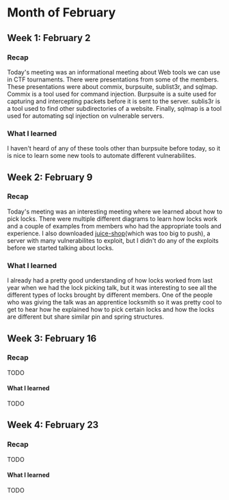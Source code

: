 # Month of February

## Week 1: February 2

### Recap

Today's meeting was an informational meeting about Web tools we can use in CTF tournaments. There were presentations from some of the members. These presentations were about commix, burpsuite, sublist3r, and sqlmap. Commix is a tool used for command injection. Burpsuite is a suite used for capturing and intercepting packets before it is sent to the server. sublis3r is a tool used to find other subdirectories of a website. Finally, sqlmap is a tool used for automating sql injection on vulnerable servers.

### What I learned

I haven't heard of any of these tools other than burpsuite before today, so it is nice to learn some new tools to automate different vulnerabilites.

## Week 2: February 9

### Recap

Today's meeting was an interesting meeting where we learned about how to pick locks. There were multiple different diagrams to learn how locks work and a couple of examples from members who had the appropriate tools and experience. I also downloaded [juice-shop](https://github.com/juice-shop/juice-shop)(which was too big to push), a server with many vulnerabilites to exploit, but I didn't do any of the exploits before we started talking about locks.

### What I learned

I already had a pretty good understanding of how locks worked from last year when we had the lock picking talk, but it was interesting to see all the different types of locks brought by different members. One of the people who was giving the talk was an apprentice locksmith so it was pretty cool to get to hear how he explained how to pick certain locks and how the locks are different but share similar pin and spring structures.

## Week 3: February 16

### Recap

TODO

#### What I learned

TODO

## Week 4: February 23

### Recap

TODO

#### What I learned

TODO
